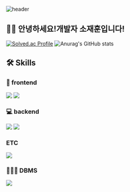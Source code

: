 ![header](https://capsule-render.vercel.app/api?text=Hello%World!&fontSize=20&rotate=-30)
## 👋👋 안녕하세요!개발자 소재훈입니다! 
[![Solved.ac Profile](http://mazassumnida.wtf/api/v2/generate_badge?boj=merry9504)](https://solved.ac/merry9504/)
![Anurag's GitHub stats](https://github-readme-stats.vercel.app/api?username=jay-so&show_icons=true&theme=radical)


## 🛠️ Skills

### 📄 frontend
<img src="https://img.shields.io/badge/html5-E34F26?style=for-the-badge&logo=html5&logoColor=white"> <img src="https://img.shields.io/badge/css-1572B6?style=for-the-badge&logo=css3&logoColor=white"> 

### 💻 backend
<img src="https://img.shields.io/badge/java-FF160B?style=for-the-badge&logo=java&logoColor=white">
<img src="https://img.shields.io/badge/SpringBoot-6DB33F?style=for-the-badge&logo=springboot&logoColor=white"/>

### ETC
<img src="https://img.shields.io/badge/C-6DB33F?style=for-the-badge&logo=C langue&logoColor=white"/>


### 🧑🏻‍💻 DBMS
<img src="https://img.shields.io/badge/mysql-0094F5?style=for-the-badge&logo=mysql&logoColor=white"> 
